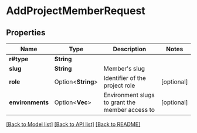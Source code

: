 # AddProjectMemberRequest

## Properties

Name | Type | Description | Notes
------------ | ------------- | ------------- | -------------
**r#type** | **String** |  | 
**slug** | **String** | Member's slug | 
**role** | Option<**String**> | Identifier of the project role | [optional]
**environments** | Option<**Vec<String>**> | Environment slugs to grant the member access to | [optional]

[[Back to Model list]](../README.md#documentation-for-models) [[Back to API list]](../README.md#documentation-for-api-endpoints) [[Back to README]](../README.md)


